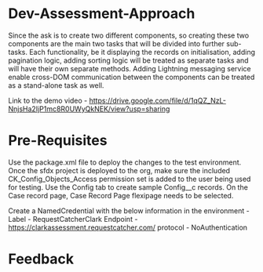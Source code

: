 # Dev-Assessment-Approach
Since the ask is to create two different components, so creating these two components are the main two tasks that will be divided into further sub-tasks. 
Each functionality, be it displaying the records on initialisation, adding pagination logic, adding sorting logic will be treated as separate tasks and will have their own separate methods.
Adding Lightning messaging service enable cross-DOM communication between the components can be treated as a stand-alone task as well.

Link to the demo video - https://drive.google.com/file/d/1qQZ_NzL-NnjsHa2IjP1mc8R0UWyQkNEK/view?usp=sharing

# Pre-Requisites
Use the package.xml file to deploy the changes to the test environment.
Once the sfdx project is deployed to the org, make sure the included CK_Config_Objects_Access permission set is added to the user being used for testing. Use the Config tab to create sample Config__c records. 
On the Case record page, Case Record Page flexipage needs to be selected.

Create a NamedCredential with the below information in the environment -
Label - RequestCatcherClark
Endpoint - https://clarkassessment.requestcatcher.com/
protocol - NoAuthentication

# Feedback
